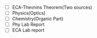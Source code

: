 - [ ] ECA-Thevnins Theorem(Two sources)
- [ ] Physics(Optics)
- [ ] Chemistry(Organic Part)
- [ ] Phy Lab Report
- [ ] ECA Lab report